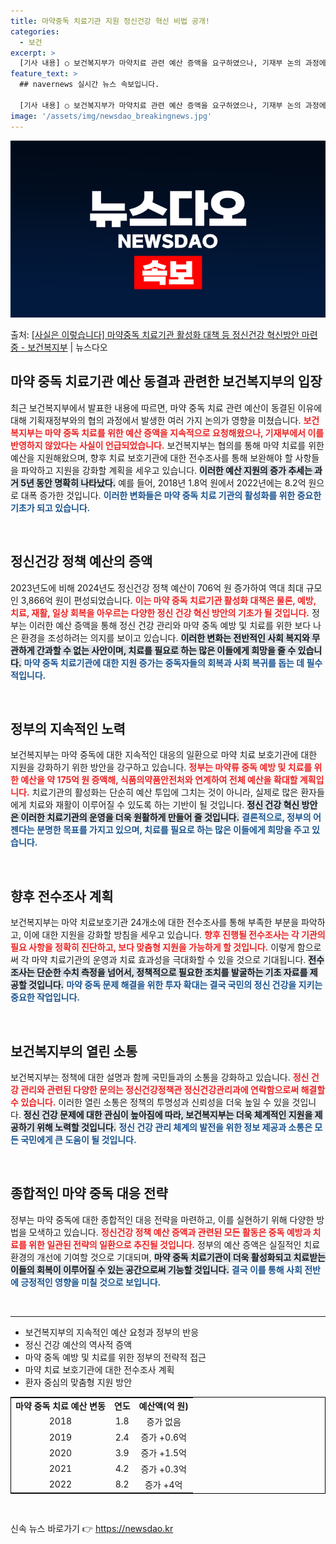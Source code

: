 ```yaml
---
title: 마약중독 치료기관 지원 정신건강 혁신 비법 공개!
categories:
  - 보건
excerpt: >
  [기사 내용] ○ 보건복지부가 마약치료 관련 예산 증액을 요구하였으나, 기재부 논의 과정에서 반영되지 않았다…
feature_text: >
  ## navernews 실시간 뉴스 속보입니다.

  [기사 내용] ○ 보건복지부가 마약치료 관련 예산 증액을 요구하였으나, 기재부 논의 과정에서 반영되지 않았다…
image: '/assets/img/newsdao_breakingnews.jpg'
---
```


![뉴스다오 속보](/assets/img/newsdao_breakingnews.jpg)

<p>출처: <a href="https://newsdao.kr/1806" rel="dofollow">[사실은 이렇습니다] 마약중독 치료기관 활성화 대책 등 정신건강 혁신방안 마련 중 - 보건복지부</a> | 뉴스다오</p>

<h2 data-ke-size="size26">마약 중독 치료기관 예산 동결과 관련한 보건복지부의 입장</h2>

<p data-ke-size="size16">최근 보건복지부에서 발표한 내용에 따르면, 마약 중독 치료 관련 예산이 동결된 이유에 대해 기획재정부와의 협의 과정에서 발생한 여러 가지 논의가 영향을 미쳤습니다. <b><span style="color: #ee2323;">보건복지부는 마약 중독 치료를 위한 예산 증액을 지속적으로 요청해왔으나, 기재부에서 이를 반영하지 않았다는 사실이 언급되었습니다.</span></b> 보건복지부는 협의를 통해 마약 치료를 위한 예산을 지원해왔으며, 향후 치료 보호기관에 대한 전수조사를 통해 보완해야 할 사항들을 파악하고 지원을 강화할 계획을 세우고 있습니다. <b><span style="background-color: #21538527;">이러한 예산 지원의 증가 추세는 과거 5년 동안 명확히 나타났다.</span></b> 예를 들어, 2018년 1.8억 원에서 2022년에는 8.2억 원으로 대폭 증가한 것입니다. <b><span style="color: #1a5490;">이러한 변화들은 마약 중독 치료 기관의 활성화를 위한 중요한 기초가 되고 있습니다.</span></b> </p>

<p data-ke-size="size16">&nbsp;</p>

<h2 data-ke-size="size26">정신건강 정책 예산의 증액</h2>

<p data-ke-size="size16">2023년도에 비해 2024년도 정신건강 정책 예산이 706억 원 증가하여 역대 최대 규모인 3,866억 원이 편성되었습니다. <b><span style="color: #ee2323;">이는 마약 중독 치료기관 활성화 대책은 물론, 예방, 치료, 재활, 일상 회복을 아우르는 다양한 정신 건강 혁신 방안의 기초가 될 것입니다.</span></b> 정부는 이러한 예산 증액을 통해 정신 건강 관리와 마약 중독 예방 및 치료를 위한 보다 나은 환경을 조성하려는 의지를 보이고 있습니다. <b><span style="background-color: #21538527;">이러한 변화는 전반적인 사회 복지와 무관하게 간과할 수 없는 사안이며, 치료를 필요로 하는 많은 이들에게 희망을 줄 수 있습니다.</span></b> <b><span style="color: #1a5490;">마약 중독 치료기관에 대한 지원 증가는 중독자들의 회복과 사회 복귀를 돕는 데 필수적입니다.</span></b> </p>

<p data-ke-size="size16">&nbsp;</p>

<h2 data-ke-size="size26">정부의 지속적인 노력</h2>

<p data-ke-size="size16">보건복지부는 마약 중독에 대한 지속적인 대응의 일환으로 마약 치료 보호기관에 대한 지원을 강화하기 위한 방안을 강구하고 있습니다. <b><span style="color: #ee2323;">정부는 마약류 중독 예방 및 치료를 위한 예산을 약 175억 원 증액해, 식품의약품안전처와 연계하여 전체 예산을 확대할 계획입니다.</span></b> 치료기관의 활성화는 단순히 예산 투입에 그치는 것이 아니라, 실제로 많은 환자들에게 치료와 재활이 이루어질 수 있도록 하는 기반이 될 것입니다. <b><span style="background-color: #21538527;">정신 건강 혁신 방안은 이러한 치료기관의 운영을 더욱 원활하게 만들어 줄 것입니다.</span></b> <b><span style="color: #1a5490;">결론적으로, 정부의 어젠다는 분명한 목표를 가지고 있으며, 치료를 필요로 하는 많은 이들에게 희망을 주고 있습니다.</span></b> </p>

<p data-ke-size="size16">&nbsp;</p>

<h2 data-ke-size="size26">향후 전수조사 계획</h2>

<p data-ke-size="size16">보건복지부는 마약 치료보호기관 24개소에 대한 전수조사를 통해 부족한 부분을 파악하고, 이에 대한 지원을 강화할 방침을 세우고 있습니다. <b><span style="color: #ee2323;">향후 진행될 전수조사는 각 기관의 필요 사항을 정확히 진단하고, 보다 맞춤형 지원을 가능하게 할 것입니다.</span></b> 이렇게 함으로써 각 마약 치료기관의 운영과 치료 효과성을 극대화할 수 있을 것으로 기대됩니다. <b><span style="background-color: #21538527;">전수조사는 단순한 수치 측정을 넘어서, 정책적으로 필요한 조치를 발굴하는 기초 자료를 제공할 것입니다.</span></b> <b><span style="color: #1a5490;">마약 중독 문제 해결을 위한 투자 확대는 결국 국민의 정신 건강을 지키는 중요한 작업입니다.</span></b> </p>

<p data-ke-size="size16">&nbsp;</p>

<h2 data-ke-size="size26">보건복지부의 열린 소통</h2>

<p data-ke-size="size16">보건복지부는 정책에 대한 설명과 함께 국민들과의 소통을 강화하고 있습니다. <b><span style="color: #ee2323;">정신 건강 관리와 관련된 다양한 문의는 정신건강정책관 정신건강관리과에 연락함으로써 해결할 수 있습니다.</span></b> 이러한 열린 소통은 정책의 투명성과 신뢰성을 더욱 높일 수 있을 것입니다. <b><span style="background-color: #21538527;">정신 건강 문제에 대한 관심이 높아짐에 따라, 보건복지부는 더욱 체계적인 지원을 제공하기 위해 노력할 것입니다.</span></b> <b><span style="color: #1a5490;">정신 건강 관리 체계의 발전을 위한 정보 제공과 소통은 모든 국민에게 큰 도움이 될 것입니다.</span></b> </p>

<p data-ke-size="size16">&nbsp;</p>

<h2 data-ke-size="size26">종합적인 마약 중독 대응 전략</h2>

<p data-ke-size="size16">정부는 마약 중독에 대한 종합적인 대응 전략을 마련하고, 이를 실현하기 위해 다양한 방법을 모색하고 있습니다. <b><span style="color: #ee2323;">정신건강 정책 예산 증액과 관련된 모든 활동은 중독 예방과 치료를 위한 일관된 전략의 일환으로 추진될 것입니다.</span></b> 정부의 예산 증액은 실질적인 치료 환경의 개선에 기여할 것으로 기대되며, <b><span style="background-color: #21538527;">마약 중독 치료기관이 더욱 활성화되고 치료받는 이들의 회복이 이루어질 수 있는 공간으로써 기능할 것입니다.</span></b> <b><span style="color: #1a5490;">결국 이를 통해 사회 전반에 긍정적인 영향을 미칠 것으로 보입니다.</span></b> </p>

<p data-ke-size="size16">&nbsp;</p>

<hr>

<ul>
  <li>보건복지부의 지속적인 예산 요청과 정부의 반응</li>
  <li>정신 건강 예산의 역사적 증액</li>
  <li>마약 중독 예방 및 치료를 위한 정부의 전략적 접근</li>
  <li>마약 치료 보호기관에 대한 전수조사 계획</li>
  <li>환자 중심의 맞춤형 지원 방안</li>
</ul>

<table style="width: 100%; border-collapse: collapse; border: 1px solid #000;">
    <tr>
        <td style="text-align: center; height: 17px;"><b>마약 중독 치료 예산 변동</b></td>
        <td style="text-align: center; height: 17px;"><b>연도</b></td>
        <td style="text-align: center; height: 17px;"><b>예산액(억 원)</b></td>
    </tr>
    <tr>
        <td style="text-align: center; height: 17px;">2018</td>
        <td style="text-align: center; height: 17px;">1.8</td>
        <td style="text-align: center; height: 17px;">증가 없음</td>
    </tr>
    <tr>
        <td style="text-align: center; height: 17px;">2019</td>
        <td style="text-align: center; height: 17px;">2.4</td>
        <td style="text-align: center; height: 17px;">증가 +0.6억</td>
    </tr>
    <tr>
        <td style="text-align: center; height: 17px;">2020</td>
        <td style="text-align: center; height: 17px;">3.9</td>
        <td style="text-align: center; height: 17px;">증가 +1.5억</td>
    </tr>
    <tr>
        <td style="text-align: center; height: 17px;">2021</td>
        <td style="text-align: center; height: 17px;">4.2</td>
        <td style="text-align: center; height: 17px;">증가 +0.3억</td>
    </tr>
    <tr>
        <td style="text-align: center; height: 17px;">2022</td>
        <td style="text-align: center; height: 17px;">8.2</td>
        <td style="text-align: center; height: 17px;">증가 +4억</td>
    </tr>
</table>

<p data-ke-size="size16">&nbsp;</p> 

신속 뉴스 바로가기 👉 <a href="https://newsdao.kr" rel="dofollow">https://newsdao.kr</a>


